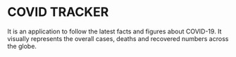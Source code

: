 # COVID TRACKER

It is an application to follow the latest facts and figures about COVID-19. It visually represents the overall cases, deaths and recovered numbers across the globe. 
